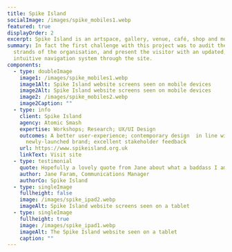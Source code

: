 ```yaml
---
title: Spike Island
socialImage: /images/spike_mobiles1.webp
featured: true
displayOrder: 2
excerpt: Spike Island is an artspace, gallery, venue, café, shop and more.
summary: In fact the first challenge with this project was to audit the many
  strands of the organisation, and present the visitor with an updated,
  intuitive navigation system through the site.
components:
  - type: doubleImage
    image1: /images/spike_mobiles1.webp
    image1Alt: Spike Island website screens seen on mobile devices
    image2Alt: Spike Island website screens seen on mobile devices
    image2: /images/spike_mobiles2.webp
    image2Caption: ""
  - type: info
    client: Spike Island
    agency: Atomic Smash
    expertise: Workshops; Research; UX/UI Design
    outcomes: A better user-experience; contemporary design  in line with a
      newly-launched brand; excellent stakeholder feedback
    url: https://www.spikeisland.org.uk
    linkText: Visit site
  - type: testimonial
    quote: Hopefully a lovely quote from Jane about what a baddass I am.
    author: Jane Faram, Communications Manager
    authorCo: Spike Island
  - type: singleImage
    fullheight: false
    image: /images/spike_ipad2.webp
    imageAlt: Spike Island website screens seen on a tablet
  - type: singleImage
    fullheight: true
    image: /images/spike_ipad1.webp
    imageAlt: The Spike Island website seen on a tablet
    caption: ""
---
```

